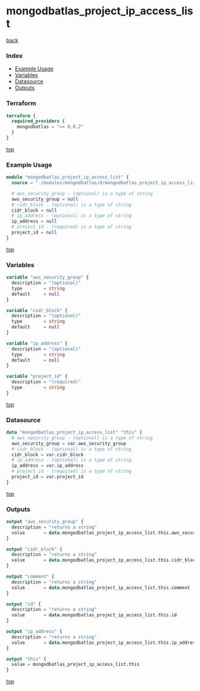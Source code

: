# mongodbatlas_project_ip_access_list

[back](../mongodbatlas.md)

### Index

- [Example Usage](#example-usage)
- [Variables](#variables)
- [Datasource](#datasource)
- [Outputs](#outputs)

### Terraform

```terraform
terraform {
  required_providers {
    mongodbatlas = ">= 0.8.2"
  }
}
```

[top](#index)

### Example Usage

```terraform
module "mongodbatlas_project_ip_access_list" {
  source = "./modules/mongodbatlas/d/mongodbatlas_project_ip_access_list"

  # aws_security_group - (optional) is a type of string
  aws_security_group = null
  # cidr_block - (optional) is a type of string
  cidr_block = null
  # ip_address - (optional) is a type of string
  ip_address = null
  # project_id - (required) is a type of string
  project_id = null
}
```

[top](#index)

### Variables

```terraform
variable "aws_security_group" {
  description = "(optional)"
  type        = string
  default     = null
}

variable "cidr_block" {
  description = "(optional)"
  type        = string
  default     = null
}

variable "ip_address" {
  description = "(optional)"
  type        = string
  default     = null
}

variable "project_id" {
  description = "(required)"
  type        = string
}
```

[top](#index)

### Datasource

```terraform
data "mongodbatlas_project_ip_access_list" "this" {
  # aws_security_group - (optional) is a type of string
  aws_security_group = var.aws_security_group
  # cidr_block - (optional) is a type of string
  cidr_block = var.cidr_block
  # ip_address - (optional) is a type of string
  ip_address = var.ip_address
  # project_id - (required) is a type of string
  project_id = var.project_id
}
```

[top](#index)

### Outputs

```terraform
output "aws_security_group" {
  description = "returns a string"
  value       = data.mongodbatlas_project_ip_access_list.this.aws_security_group
}

output "cidr_block" {
  description = "returns a string"
  value       = data.mongodbatlas_project_ip_access_list.this.cidr_block
}

output "comment" {
  description = "returns a string"
  value       = data.mongodbatlas_project_ip_access_list.this.comment
}

output "id" {
  description = "returns a string"
  value       = data.mongodbatlas_project_ip_access_list.this.id
}

output "ip_address" {
  description = "returns a string"
  value       = data.mongodbatlas_project_ip_access_list.this.ip_address
}

output "this" {
  value = mongodbatlas_project_ip_access_list.this
}
```

[top](#index)